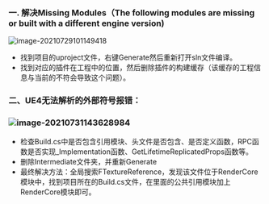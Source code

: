 ### 一. 解决Missing Modules（The following modules are missing or built with a different engine version)

![image-20210729101149418](https://xiaoyao-picture.oss-cn-shanghai.aliyuncs.com/img/image-20210729101149418.png)

- 找到项目的uproject文件，右键Generate然后重新打开sln文件编译。
- 找到对应的插件在工程中的位置，然后删除插件的构建缓存（该缓存的工程信息与当前的不符会导致这个问题）。

### 二、UE4无法解析的外部符号报错：

### ![image-20210731143628984](https://xiaoyao-picture.oss-cn-shanghai.aliyuncs.com/img/image-20210731143628984.png)

- 检查Build.cs中是否包含引用模块、头文件是否包含、是否定义函数，RPC函数是否实现_Implementation函数、GetLifetimeReplicatedProps函数等。
- 删除Intermediate文件夹，并重新Generate
- 最终解决方法：全局搜索FTextureReference，发现该文件位于RenderCore模块中，找到项目所在的Build.cs文件，在里面的公共引用模块加上RenderCore模块即可。

